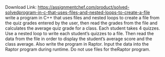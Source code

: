 Download Link: https://assignmentchef.com/product/solved-solvedprogram-in-c-that-uses-files-and-nested-loops-to-create-a-file
<br>
write a program in C++ that uses files and nested loops to create a file from the quiz grades entered by the user, then read the grades from the file and calculates the average quiz grade for a class. Each student takes 4 quizzes. Use a nested loop to write each student’s quizzes to a file. Then read the data from the file in order to display the student’s average score and the class average. Also write the program in Raptor. Input the data into the Raptor program during runtime. Do not use files for theRaptor program.